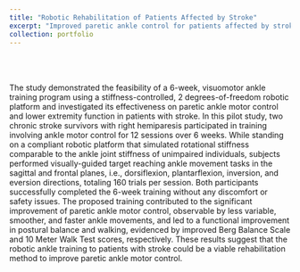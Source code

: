 ```yaml
---
title: "Robotic Rehabilitation of Patients Affected by Stroke"
excerpt: "Improved paretic ankle control for patients affected by stroke using a novel robotic platform<br/>"<img src='/images/stroke.png' width=500>
collection: portfolio
---
```

<br>
<br>
<br>
The study demonstrated the feasibility of a 6-week, visuomotor ankle training program using a stiffness-controlled, 2 degrees-of-freedom robotic platform and investigated its effectiveness on paretic ankle motor control and lower extremity function in patients with stroke. In this pilot study, two chronic stroke survivors with right hemiparesis participated in training involving ankle motor control for 12 sessions over 6 weeks. While standing on a compliant robotic platform that simulated rotational stiffness comparable to the ankle joint stiffness of unimpaired individuals, subjects performed visually-guided target reaching ankle movement tasks in the sagittal and frontal planes, i.e., dorsiflexion, plantarflexion, inversion, and eversion directions, totaling 160 trials per session. Both participants successfully completed the 6-week training without any discomfort or safety issues. The proposed training contributed to the significant improvement of paretic ankle motor control, observable by less variable, smoother, and faster ankle movements, and led to a functional improvement in postural balance and walking, evidenced by improved Berg Balance Scale and 10 Meter Walk Test scores, respectively. These results suggest that the robotic ankle training to patients with stroke could be a viable rehabilitation method to improve paretic ankle motor control.

<br>
<br>


